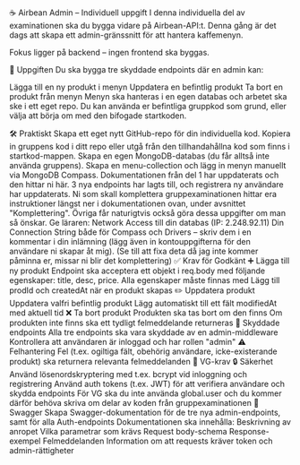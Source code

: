 ☕ Airbean Admin – Individuell uppgift
I denna individuella del av examinationen ska du bygga vidare på Airbean-API:t. Denna gång är det dags att skapa ett admin-gränssnitt för att hantera kaffemenyn.

Fokus ligger på backend – ingen frontend ska byggas.

🧩 Uppgiften
Du ska bygga tre skyddade endpoints där en admin kan:

Lägga till en ny produkt i menyn
Uppdatera en befintlig produkt
Ta bort en produkt från menyn
Menyn ska hanteras i en egen databas och arbetet ska ske i ett eget repo. Du kan använda er befintliga gruppkod som grund, eller välja att börja om med den bifogade startkoden.

🛠️ Praktiskt
Skapa ett eget nytt GitHub-repo för din individuella kod.
Kopiera in gruppens kod i ditt repo eller utgå från den tillhandahållna kod som finns i startkod-mappen.
Skapa en egen MongoDB-databas (du får alltså inte använda gruppens).
Skapa en menu-collection och lägg in menyn manuellt via MongoDB Compass.
Dokumentationen från del 1 har uppdaterats och den hittar ni här. 3 nya endpoints har lagts till, och registrera ny användare har uppdaterats.
Ni som skall komplettera gruppexaminationen hittar era instruktioner längst ner i dokumentationen ovan, under avsnittet "Komplettering". Övriga får naturigtvis också göra dessa uppgifter om man så önskar.
Ge läraren:
Network Access till din databas (IP: 2.248.92.11)
Din Connection String både för Compass och Drivers – skriv dem i en kommentar i din inlämning (lägg även in kontouppgifterna för den användare ni skapar åt mig). (Se till att fixa deta då jag inte kommer påminna er, missar ni blir det komplettering)
✅ Krav för Godkänt
➕ Lägga till ny produkt
Endpoint ska acceptera ett objekt i req.body med följande egenskaper: title, desc, price.
Alla egenskaper måste finnas med
Lägg till prodId och createdAt när en produkt skapas
✏️ Uppdatera produkt
Uppdatera valfri befintlig produkt
Lägg automatiskt till ett fält modifiedAt med aktuell tid
❌ Ta bort produkt
Produkten ska tas bort om den finns
Om produkten inte finns ska ett tydligt felmeddelande returneras
🔐 Skyddade endpoints
Alla tre endpoints ska vara skyddade av en admin-middleware
Kontrollera att användaren är inloggad och har rollen "admin"
⚠️ Felhantering
Fel (t.ex. ogiltiga fält, obehörig användare, icke-existerande produkt) ska returnera relevanta felmeddelanden
🌟 VG-krav
🔒 Säkerhet
Använd lösenordskryptering med t.ex. bcrypt vid inloggning och registrering
Använd auth tokens (t.ex. JWT) för att verifiera användare och skydda endpoints
För VG ska du inte använda global.user och du kommer därför behöva skriva om delar av koden från gruppexaminationen
📘 Swagger
Skapa Swagger-dokumentation för de tre nya admin-endpoints, samt för alla Auth-endpoints
Dokumentationen ska innehålla:
Beskrivning av anropet
Vilka parametrar som krävs
Request body-schema
Response-exempel
Felmeddelanden
Information om att requests kräver token och admin-rättigheter
